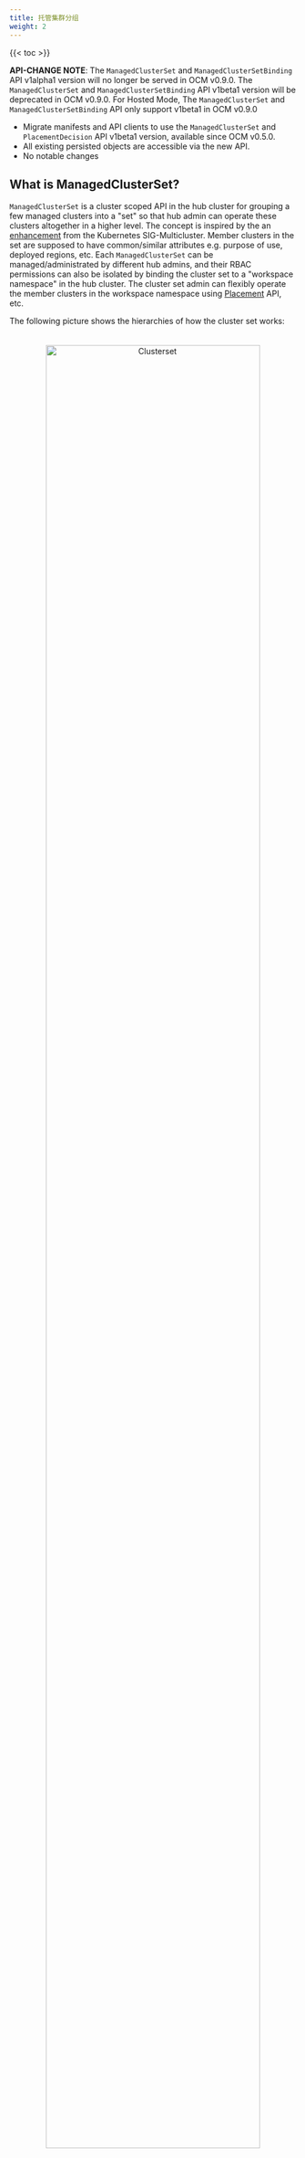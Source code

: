 ```yaml
---
title: 托管集群分组
weight: 2
---
```


<!-- spellchecker-disable -->

{{< toc >}}

<!-- spellchecker-enable -->

**API-CHANGE NOTE**:
The `ManagedClusterSet` and `ManagedClusterSetBinding` API v1alpha1 version will no longer be served in OCM v0.9.0.
The `ManagedClusterSet` and `ManagedClusterSetBinding` API v1beta1 version will be deprecated in OCM v0.9.0.
For Hosted Mode, The `ManagedClusterSet` and `ManagedClusterSetBinding` API only support v1beta1 in OCM v0.9.0
- Migrate manifests and API clients to use the `ManagedClusterSet` and `PlacementDecision` API v1beta1 version, available since OCM v0.5.0.
- All existing persisted objects are accessible via the new API.
- No notable changes

## What is ManagedClusterSet?

`ManagedClusterSet` is a cluster scoped API in the hub cluster for grouping a
few managed clusters into a "set" so that hub admin can operate these clusters
altogether in a higher level. The concept is inspired by the an [enhancement](https://github.com/kubernetes/enhancements/tree/master/keps/sig-multicluster/1645-multi-cluster-services-api#terminology)
from the Kubernetes SIG-Multicluster. Member clusters in the set are supposed
to have common/similar attributes e.g. purpose of use, deployed regions, etc.
Each `ManagedClusterSet` can be managed/administrated by different hub admins,
and their RBAC permissions can also be isolated by binding the cluster set to a
"workspace namespace" in the hub cluster. The cluster set admin can flexibly
operate the member clusters in the workspace namespace using [Placement](../placement)
API, etc.

The following picture shows the hierarchies of how the cluster set works:

<div style="text-align: center; padding: 20px;">
   <img src="/clusterset-explain.png" alt="Clusterset" style="margin: 0 auto; width: 90%">
</div>

Note that `ManagedClusterSet` and "workspace namespace" has an __M*N__
relationship:

- Bind multiple cluster sets to one workspace namespace indicates that the admin
  of that namespace can operate the member clusters from both sets.
- Bind one cluster set to multiple workspace namespace indicates that the
  cluster set can be operated from all the bound namespaces at the same time.

## Operates ManagedClusterSet using clusteradm

### Creating a ManagedClusterSet

Running the following command to create an example cluster set:

```shell
$ clusteradm create clusterset example-clusterset
$ clusteradm get clustersets
NAME                BOUND NAMESPACES    STATUS
example-clusterset                      No ManagedCluster selected
```

The newly created cluster set will be empty by default, so we can move on adding
member clusters to the set. 

### Adding a ManagedCluster to a ManagedClusterSet

Running the following command to add a cluster to the set:

```shell
$ clusteradm clusterset set example-clusterset --clusters managed1
$ clusteradm get clustersets
NAME                BOUND NAMESPACES    STATUS
example-clusterset                      1 ManagedCluster selected
```

Note that adding a cluster to a clusterset will require the admin to have
"managedclustersets/join" access in the hub cluster.

Now the cluster set contains 1 valid cluster, and in order to operate that
cluster set we are supposed to bind it to an existing namespace to make it a
"workspace namespace".

### Bind the clusterset to a workspace namespace

Running the following command to bind the cluster set to a namespace. Note that
the namespace __SHALL NOT__ be an existing "cluster namespace" (i.e. the
namespace has the same name of a registered managed cluster).

Note that binding a cluster set to a namespace means that granting access from
that namespace to its member clusters. And the bind process requires
"managedclustersets/bind" access in the hub cluster which is clarified below.

```shell
$ clusteradm clusterset bind example-clusterset --namespace default
$ clusteradm get clustersets
NAME                BOUND NAMESPACES    STATUS
example-clusterset  default             1 ManagedCluster selected
```

So far we successfully created a new cluster set containing 1 cluster and bind
it a "workspace namespace".

## A glance at the "ManagedClusterSet" API

The `ManagedClusterSet` is a vanilla Kubernetes custom resource which can be
checked by the command `kubectl describe managedclusterset`:

```yaml
apiVersion: cluster.open-cluster-management.io/v1beta2
kind: ManagedClusterSet
metadata:
  name: example-clusterset
spec: 
  clusterSelector:
    selectorType: ExclusiveClusterSetLabel
status:
  conditions:
  - lastTransitionTime: "2022-02-21T09:24:38Z"
    message: 1 ManagedClusters selected
    reason: ClustersSelected
    status: "False"
    type: ClusterSetEmpty
```

```yaml
apiVersion: cluster.open-cluster-management.io/v1beta2
kind: ManagedClusterSet
metadata:
  name: example-openshift-clusterset
spec:
  clusterSelector:
    labelSelector: 
      matchLabels:
        vendor: OpenShift
    selectorType: LabelSelector
status:
  conditions:
  - lastTransitionTime: "2022-06-20T08:23:28Z"
    message: 1 ManagedClusters selected
    reason: ClustersSelected
    status: "False"
    type: ClusterSetEmpty
```

### Clusterset RBAC permission control

#### Adding member cluster to a clusterset

Adding a new member cluster to a clusterset requires RBAC permission of 
updating the managed cluster and `managedclustersets/join` subresource. We can
manually apply the following clusterrole to allow a hub user to manipulate
that clusterset:

```yaml
apiVersion: rbac.authorization.k8s.io/v1
kind: ClusterRole
metadata: ...
rules:
  - apiGroups:
      - cluster.open-cluster-management.io
    resources:
      - managedclusters
    verbs:
      - update
  - apiGroups:
      - cluster.open-cluster-management.io
    resources:
      - managedclustersets/join
    verbs:
      - create
```

#### Binding a clusterset to a namespace

The "binding" process of a cluster set is policed by a validating webhook that
checks whether the requester has sufficient RBAC access to the
`managedclustersets/bind` subresource. We can also manually apply the following
clusterrole to grant a hub user the permission to bind cluster sets:

```yaml
apiVersion: rbac.authorization.k8s.io/v1
kind: ClusterRole
metadata: ...
rules:
  - apiGroups:
      - cluster.open-cluster-management.io
    resources:
      - managedclustersets/bind
    verbs:
      - create
```

## Default ManagedClusterSet

For easier management, we introduce a ManagedClusterSet called `default`. 
A `default` ManagedClusterSet will be automatically created initially. Any clusters not specifying a ManagedClusterSet will be added into the `default`. 
The user can move the cluster from the default clusterset to another clusterset using the command:
```
clusteradm clusterset set target-clusterset --clusters cluster-name
```

`default` clusterset is an alpha feature that can be disabled by disabling the feature gate in registration controller as:
[`- "--feature-gates=DefaultClusterSet=false"`](https://github.com/open-cluster-management-io/registration-operator/commit/55bc274d795ad0befc71f05aecd08810a4abfba1#diff-1026afceb1a224783dbf517bc281e71c1640636f5f001338f8185a0b4398b3d9R51) 

## Global ManagedClusterSet

For easier management, we also introduce a ManagedClusterSet called `global`. 
A `global` ManagedClusterSet will be automatically created initially. The `global` ManagedClusterSet include all ManagedClusters.

`global` clusterset is an alpha feature that can be disabled by disabling the feature gate in registration controller as:
[`- "--feature-gates=DefaultClusterSet=false"`](https://github.com/open-cluster-management-io/registration-operator/commit/55bc274d795ad0befc71f05aecd08810a4abfba1#diff-1026afceb1a224783dbf517bc281e71c1640636f5f001338f8185a0b4398b3d9R51) 

`global` ManagedClusterSet detail:

```yaml
apiVersion: cluster.open-cluster-management.io/v1beta2
kind: ManagedClusterSet
metadata:
  name: global
spec:
  clusterSelector:
    labelSelector: {}
    selectorType: LabelSelector
status:
  conditions:
  - lastTransitionTime: "2022-06-20T08:23:28Z"
    message: 1 ManagedClusters selected
    reason: ClustersSelected
    status: "False"
    type: ClusterSetEmpty
```
